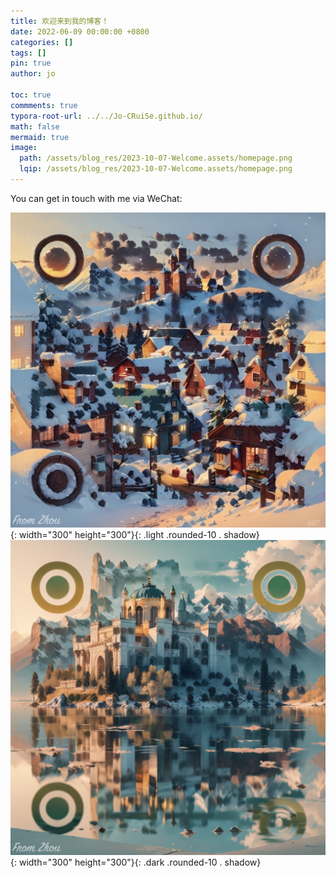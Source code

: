 ```yaml
---
title: 欢迎来到我的博客！
date: 2022-06-09 00:00:00 +0800
categories: []
tags: []     
pin: true
author: jo

toc: true
commments: true
typora-root-url: ../../Jo-CRuiSe.github.io/
math: false
mermaid: true
image: 
  path: /assets/blog_res/2023-10-07-Welcome.assets/homepage.png
  lqip: /assets/blog_res/2023-10-07-Welcome.assets/homepage.png
---
```


You can get in touch with me via WeChat:

![HomePageQRCode](/assets/blog_res/2023-10-07-Welcome.assets/HomePageQRCodeLight.png){: width="300" height="300"}{: .light .rounded-10 . shadow}
![HomePageQRCode](/assets/blog_res/2023-10-07-Welcome.assets/HomePageQRCodeDark.png){: width="300" height="300"}{: .dark .rounded-10 . shadow}




